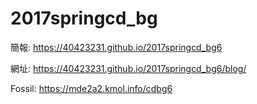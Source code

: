 # 2017springcd_bg

簡報: https://40423231.github.io/2017springcd_bg6

網址: https://40423231.github.io/2017springcd_bg6/blog/

Fossil: https://mde2a2.kmol.info/cdbg6
